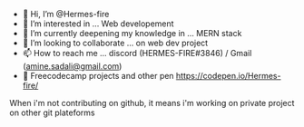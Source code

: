 - 👋 Hi, I’m @Hermes-fire
- 👀 I’m interested in ... Web developement
- 🌱 I’m currently deepening my knowledge in ... MERN stack
- 💞️ I’m looking to collaborate ... on web dev project
- 📫 How to reach me ... discord (HERMES-FIRE#3846) / Gmail (amine.sadali@gmail.com)
- 🔬 Freecodecamp projects and other pen https://codepen.io/Hermes-fire/

When i'm not contributing on github, it means i'm working on private project on other git plateforms
